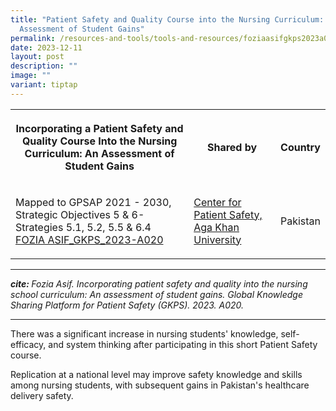 ```yaml
---
title: "Patient Safety and Quality Course into the Nursing Curriculum: An
  Assessment of Student Gains"
permalink: /resources-and-tools/tools-and-resources/foziaasifgkps2023a020/
date: 2023-12-11
layout: post
description: ""
image: ""
variant: tiptap
---
```

<table>
<tbody>
<tr>
<th rowspan="1" colspan="1">
<p>Incorporating a Patient Safety and Quality Course Into the Nursing Curriculum:
An Assessment of Student Gains</p>
</th>
<th rowspan="1" colspan="1">
<p>Shared by</p>
</th>
<th rowspan="1" colspan="1">
<p>Country</p>
</th>
</tr>
<tr>
<td rowspan="1" colspan="1">
<p>Mapped to GPSAP 2021 - 2030, Strategic Objectives 5 &amp; 6- Strategies
5.1, 5.2, 5.5 &amp; 6.4
<br><a href="/files/fozia asif_gkps_2023-a020.pdf" rel="noopener noreferrer nofollow" target="_blank">FOZIA ASIF_GKPS_2023-A020</a>
</p>
</td>
<td rowspan="1" colspan="1">
<p><a href="https://www.aku.edu/mcpk/patient-safety/Pages/home.aspx" rel="noopener noreferrer nofollow" target="_blank">Center for Patient Safety, Aga Khan University</a>
</p>
</td>
<td rowspan="1" colspan="1">
<p>Pakistan</p>
</td>
</tr>
</tbody>
</table>
<hr>
<p><strong><em>cite: </em></strong><em>Fozia Asif. Incorporating patient safety and quality into the nursing school curriculum: An assessment of student gains. Global Knowledge Sharing Platform for Patient Safety (GKPS). 2023. A020.</em>
</p>
<hr>
<p>There was a significant increase in nursing students' knowledge, self-efficacy,
and system thinking after participating in this short Patient Safety course.</p>
<p>Replication at a national level may improve safety knowledge and skills
among nursing students, with subsequent gains in Pakistan's healthcare
delivery safety.</p>